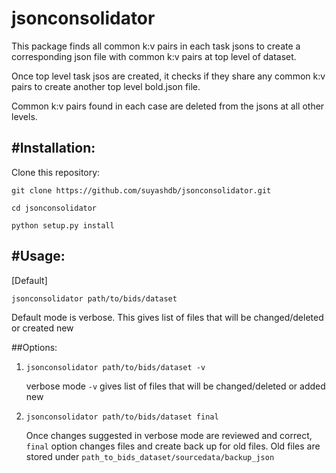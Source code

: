 jsonconsolidator
========================

This package finds all common k:v pairs in each task jsons to create a
corresponding json file with common k:v pairs at top level of dataset.

Once top level task jsos are created, it checks if they share any common k:v pairs to create another top level bold.json file.

 Common k:v pairs found in each case are deleted from the jsons at all other
 levels.

#Installation:
------------

Clone this repository:

`git clone https://github.com/suyashdb/jsonconsolidator.git`

`cd jsonconsolidator`

`python setup.py install`

#Usage:
-----
[Default]

`jsonconsolidator path/to/bids/dataset`

   Default mode is verbose. This gives list of files that will be changed/deleted or created new

##Options:

1.
   `jsonconsolidator path/to/bids/dataset -v`

      verbose mode `-v` gives list of files that will be changed/deleted or added new


2.
   `jsonconsolidator path/to/bids/dataset final`

      Once changes suggested in verbose mode are reviewed and correct, `final` option changes files and create back up for old files.
      Old files are stored under `path_to_bids_dataset/sourcedata/backup_json`
